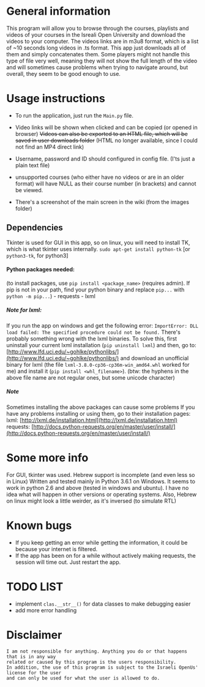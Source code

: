 # General information
This program will allow you to browse through the courses, playlists and videos of your courses in the Isreali Open University and download the videos to your computer.
The videos links are in m3u8 format, which is a list of ~10 seconds long videos in .ts format.
This app just downloads all of them and simply concatenates them.
Some players might not handle this type of file very well, meaning they will not show the full length of the video and will sometimes cause problems when trying to navigate around, but overall, they seem to be good enough to use.

# Usage instructions
- To run the application, just run the `Main.py` file.

- Video links will be shown when clicked and can be copied (or opened in browser)
~~Videos can also be exported to an HTML file, which will be saved in user downloads folder~~
(HTML no longer available, since I could not find an MP4 direct link)
- Username, password and ID should configured in config file. (I'ts just a plain text file)

- unsupported courses (who either have no videos or are in an older format)
will have NULL as their course number (in brackets) and cannot be viewed.

- There's a screenshot of the main screen in the wiki (from the images folder)

## Dependencies
Tkinter is used for GUI in this app, so on linux, you will need to install TK, which is what tkinter uses internally.
`sudo apt-get install python-tk` [or `python3-tk`, for python3]
    
#### Python packages needed:
(to install packages, use `pip install <package_name>` (requires admin).
If pip is not in your path, find your python binary and replace `pip...` with `python -m pip...`)
    - requests
    - lxml
##### Note for lxml:
If you run the app on windows and get the following error:
`ImportError: DLL load failed: The specified procedure could not be found.`
There's probably something wrong with the lxml binaries.
To solve this, first uninstall your current lxml installation
(`pip uninstall lxml`) and then, go to: [http://www.lfd.uci.edu/~gohlke/pythonlibs/](http://www.lfd.uci.edu/~gohlke/pythonlibs/)
  and download an unofficial binary for lxml (the file `lxml‑3.8.0‑cp36‑cp36m‑win_amd64.whl` worked for me) and install it (`pip install <whl_filename>`).
(btw: the hyphens in the above file name are not regular ones, but some unicode character)

##### Note 
Sometimes installing the above packages can cause some problems
If you have any problems installing or using them,
go to their installation pages:
lxml:     [http://lxml.de/installation.html](http://lxml.de/installation.html)
requests: [http://docs.python-requests.org/en/master/user/install/](http://docs.python-requests.org/en/master/user/install/)

# Some more info
For GUI, tkinter was used. Hebrew support is incomplete (and even less so in Linux)
Written and tested mainly in Python 3.6.1 on Windows. It seems to work in python 2.6 and above (tested in windows and ubuntu).
I have no idea what will happen in other versions or operating systems.
Also, Hebrew on linux might look a little weirder, as it's inversed (to simulate RTL)

# Known bugs
- If you keep getting an error while getting the information, it could be because your internet is filtered.
- If the app has been on for a while without actively making requests, the session will time out. Just restart the app.

# TODO LIST
- implement `clas.__str__()` for data classes to make debugging easier
- add more error handling

# Disclaimer
    I am not responsible for anything. Anything you do or that happens that is in any way
    related or caused by this program is the users responsibility.
    In addition, the use of this program is subject to the Israeli OpenUs' license for the user
    and can only be used for what the user is allowed to do.

